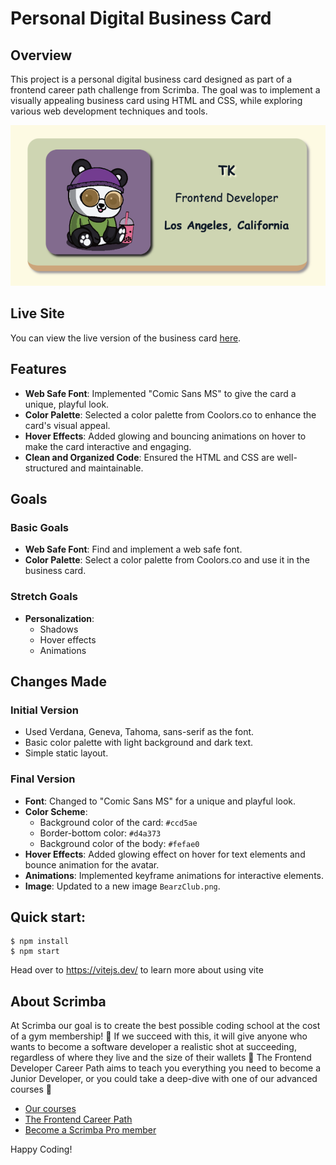 # Personal Digital Business Card

## Overview

This project is a personal digital business card designed as part of a frontend career path challenge from Scrimba. The goal was to implement a visually appealing business card using HTML and CSS, while exploring various web development techniques and tools.

![Screenshot of the Business Card](images/screenshot.png)

## Live Site

You can view the live version of the business card [here](https://personal-digital-business-card.netlify.app/).

## Features

- **Web Safe Font**: Implemented "Comic Sans MS" to give the card a unique, playful look.
- **Color Palette**: Selected a color palette from Coolors.co to enhance the card's visual appeal.
- **Hover Effects**: Added glowing and bouncing animations on hover to make the card interactive and engaging.
- **Clean and Organized Code**: Ensured the HTML and CSS are well-structured and maintainable.

## Goals

### Basic Goals

- **Web Safe Font**: Find and implement a web safe font.
- **Color Palette**: Select a color palette from Coolors.co and use it in the business card.

### Stretch Goals

- **Personalization**:
  - Shadows
  - Hover effects
  - Animations

## Changes Made

### Initial Version

- Used Verdana, Geneva, Tahoma, sans-serif as the font.
- Basic color palette with light background and dark text.
- Simple static layout.

### Final Version

- **Font**: Changed to "Comic Sans MS" for a unique and playful look.
- **Color Scheme**:
  - Background color of the card: `#ccd5ae`
  - Border-bottom color: `#d4a373`
  - Background color of the body: `#fefae0`
- **Hover Effects**: Added glowing effect on hover for text elements and bounce animation for the avatar.
- **Animations**: Implemented keyframe animations for interactive elements.
- **Image**: Updated to a new image `BearzClub.png`.

## Quick start:

```
$ npm install
$ npm start
```

Head over to https://vitejs.dev/ to learn more about using vite

## About Scrimba

At Scrimba our goal is to create the best possible coding school at the cost of a gym membership! 💜
If we succeed with this, it will give anyone who wants to become a software developer a realistic shot at succeeding, regardless of where they live and the size of their wallets 🎉
The Frontend Developer Career Path aims to teach you everything you need to become a Junior Developer, or you could take a deep-dive with one of our advanced courses 🚀

- [Our courses](https://scrimba.com/allcourses)
- [The Frontend Career Path](https://scrimba.com/learn/frontend)
- [Become a Scrimba Pro member](https://scrimba.com/pricing)

Happy Coding!
